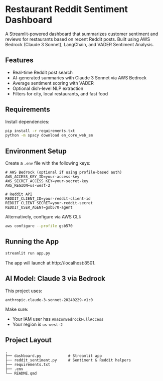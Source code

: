 # Restaurant Reddit Sentiment Dashboard

A Streamlit-powered dashboard that summarizes customer sentiment and reviews for restaurants based on recent Reddit posts. Built using AWS Bedrock (Claude 3 Sonnet), LangChain, and VADER Sentiment Analysis.

## Features

- Real-time Reddit post search
- AI-generated summaries with Claude 3 Sonnet via AWS Bedrock
- Average sentiment scoring with VADER
- Optional dish-level NLP extraction
- Filters for city, local restaurants, and fast food

## Requirements

Install dependencies:

```bash
pip install -r requirements.txt
python -m spacy download en_core_web_sm
```

## Environment Setup

Create a `.env` file with the following keys:

```env
# AWS Bedrock (optional if using profile-based auth)
AWS_ACCESS_KEY_ID=your-access-key
AWS_SECRET_ACCESS_KEY=your-secret-key
AWS_REGION=us-west-2

# Reddit API
REDDIT_CLIENT_ID=your-reddit-client-id
REDDIT_CLIENT_SECRET=your-reddit-secret
REDDIT_USER_AGENT=gsb570-agent
```

Alternatively, configure via AWS CLI:

```bash
aws configure --profile gsb570
```

## Running the App

```bash
streamlit run app.py
```

The app will launch at http://localhost:8501.

## AI Model: Claude 3 via Bedrock

This project uses:

```
anthropic.claude-3-sonnet-20240229-v1:0
```

Make sure:
- Your IAM user has `AmazonBedrockFullAccess`
- Your region is `us-west-2`

## Project Layout

```
.
├── dashboard.py            # Streamlit app
├── reddit_sentiment.py     # Sentiment & Reddit helpers
├── requirements.txt
├── .env
└── README.qmd
```
